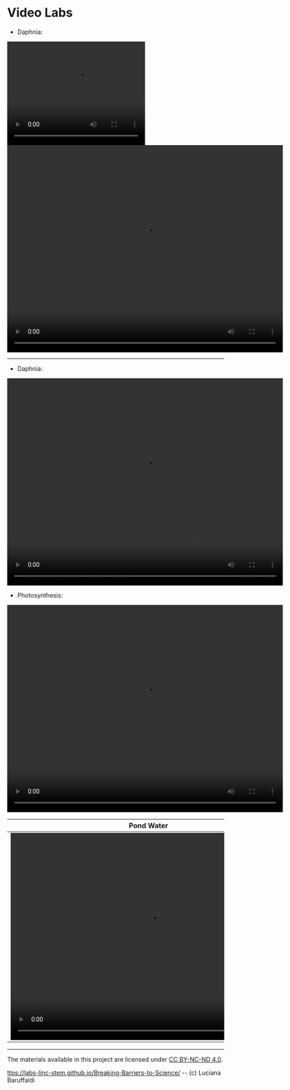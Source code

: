 # Video Labs

  * Daphnia:

<video width="320" height="240" controls>
  <source src="https://raw.githubusercontent.com/Labs-LinC-STEM/Breaking-Barriers-to-Science/main/blob/videos/labs/Daphnia.mp4" type="video/mp4">
  Your browser does not support the video tag.
</video>

<video width="640" height="480" controls>
  <source src="labs/Daphnia.mp4" type="video/mp4">
  Your browser does not support the video tag.
</video>

---

  * Daphnia:
<video width="640" height="480" controls>
  <source src="labs/Daphnia.mp4" type="video/mp4">
  Your browser does not support the video tag.
</video>


  * Photosynthesis:
<video width="640" height="480" controls>
  <source src="labs/Photosynthesis.mp4" type="video/mp4">
  Your browser does not support the video tag.
</video>


| Pond Water      |  Lemna          |
| --------------- | --------------- |
| <video width="640" height="480" controls> <source src="labs/PondWater.mp4" type="video/mp4"> Your browser does not support the video tag. </video> | <video width="640" height="480" controls>  <source src="labs/Lemna.mp4" type="video/mp4">  Your browser does not support the video tag.</video> |

---

The materials available in this project are licensed under [CC BY-NC-ND 4.0](https://creativecommons.org/licenses/by-nc-nd/4.0/deed.en).

[ttps://labs-linc-stem.github.io/Breaking-Barriers-to-Science/](https://labs-linc-stem.github.io/Breaking-Barriers-to-Science/) -- (c) Luciana Baruffaldi
